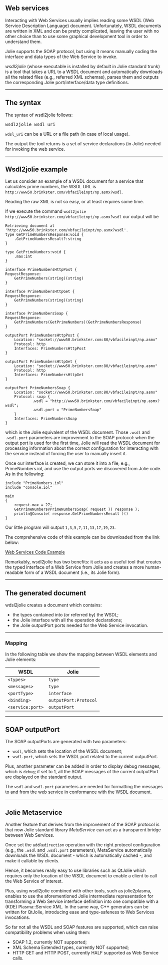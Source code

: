 ## Web services

Interacting with Web Services usually implies reading some WSDL (Web Service Description Language) document. Unfortunately, WSDL documents are written in XML and can be pretty complicated, leaving the user with no other choice than to use some graphical development tool in order to understand them.

Jolie supports the SOAP protocol, but using it means manually coding the interface and data types of the Web Service to invoke.

*wsdl2jolie* (whose executable is installed by default in Jolie standard trunk) is a tool that takes a URL to a WSDL document and automatically downloads all the related files (e.g., referred XML schemas), parses them and outputs the corresponding Jolie port/interface/data type definitions.

---

## The syntax

The syntax of wsdl2jolie follows:

<pre class="syntax">
wsdl2jolie wsdl_uri
</pre>

`wdsl_uri` can be a URL or a file path (in case of local usage).

The output the tool returns is a set of service declarations (in Jolie) needed for invoking the web service.

---

## Wsdl2jolie example
Let us consider an example of a WSDL document for a service that calculates prime numbers, the WSDL URL is `http://www50.brinkster.com/vbfacileinpt/np.asmx?wsdl`. 

Reading the raw XML is not so easy, or at least requires some time.

If we execute the command `wsdl2jolie http://www50.brinkster.com/vbfacileinpt/np.asmx?wsdl` our output will be 

<pre><code class="language-jolie code">Retrieving document at 'http://www50.brinkster.com/vbfacileinpt/np.asmx?wsdl'.
type GetPrimeNumbersResponse:void {
	.GetPrimeNumbersResult?:string
}

type GetPrimeNumbers:void {
	.max:int
}

interface PrimeNumbersHttpPost {
RequestResponse:
	GetPrimeNumbers(string)(string)
}

interface PrimeNumbersHttpGet {
RequestResponse:
	GetPrimeNumbers(string)(string)
}

interface PrimeNumbersSoap {
RequestResponse:
	GetPrimeNumbers(GetPrimeNumbers)(GetPrimeNumbersResponse)
}

outputPort PrimeNumbersHttpPost {
	Location: "socket://www50.brinkster.com:80/vbfacileinpt/np.asmx"
	Protocol: http
	Interfaces: PrimeNumbersHttpPost
}

outputPort PrimeNumbersHttpGet {
	Location: "socket://www50.brinkster.com:80/vbfacileinpt/np.asmx"
	Protocol: http
	Interfaces: PrimeNumbersHttpGet
}

outputPort PrimeNumbersSoap {
	Location: "socket://www50.brinkster.com:80/vbfacileinpt/np.asmx"
	Protocol: soap {
			.wsdl = "http://www50.brinkster.com/vbfacileinpt/np.asmx?wsdl";
			.wsdl.port = "PrimeNumbersSoap"
	}
	Interfaces: PrimeNumbersSoap
}
</code></pre>

which is the Jolie equivalent of the WSDL document. Those `.wsdl` and `.wsdl.port` parameters are improvement to the SOAP protocol: when the output port is used for the first time, Jolie will read the WSDL document for processing information about the correct configuration for interacting with the service instead of forcing the user to manually insert it.

Once our interface is created, we can store it into a file, e.g., PrimeNumbers.iol, and use the output ports we discovered from Jolie code. As in the following:

<pre><code class="language-jolie code">include "PrimeNumbers.iol"
include "console.iol"

main
{
	request.max = 27;
	GetPrimeNumbers@PrimeNumbersSoap( request )( response );
	println@Console( response.GetPrimeNumbersResult )()
}
</code></pre>

Our little program will output `1,3,5,7,11,13,17,19,23`. 

The comprehensive code of this example can be downloaded from the link below:

<div class="download"><a target="_blank" href="/documentation/web_services/code/wsdl2jolie_code.zip">Web Services Code Example</a></div>

Remarkably, wsdl2jolie has two benefits: it acts as a useful tool that creates the typed interface of a Web Service from Jolie and creates a more human-readable form of a WSDL document (i.e., its Jolie form).

---

## The generated document

wdsl2jolie creates a document which contains:

- the types contained into (or referred by) the WSDL;
- the Jolie interface with all the operation declarations;
- the Jolie outputPort ports needed for the Web Service invocation.

---

### Mapping

In the following table we show the mapping between WSDL elements and Jolie elements:


<table>
	<thead>
		<tr>
			<th>WSDL</th>
			<th>Jolie</th>
		</tr>
	</thead>
	<tbody>
		<tr>
			<td><code>&lt;types&gt;
</code></td>
			<td><code class="language-jolie code">type
</code></td>
		</tr>
		<tr>
			<td><code>&lt;messages&gt;
</code></td>
			<td><code class="language-jolie code">type
</code></td>
		</tr>
		<tr>
			<td><code>&lt;portType&gt;
</code></td>
			<td><code class="language-jolie code">interface
</code></td>
		</tr>
		<tr>
			<td><code>&lt;binding&gt;
</code></td>
			<td><code class="language-jolie code">outputPort:Protocol
</code></td>
		</tr>
		<tr>
			<td><code>&lt;service:port&gt;
</code></td>
			<td><code class="language-jolie code">outputPort
</code></td>
		</tr>
	</tbody>
</table>


---

## SOAP outputPort

The SOAP outputPorts are generated with two parameters:

- `wsdl`, which sets the location of the WSDL document;
- `wsdl.port`, which sets the WSDL port related to the current outputPort.

Plus, another parameter can be added in order to display debug messages, which is `debug`; if set to 1, all the SOAP messages of the current outputPort are displayed on the standard output.

The `wsdl` and `wsdl.port` parameters are needed for formatting the messages to and from the web service in conformance with the WSDL document.

---

## Jolie Metaservice

Another feature that derives from the improvement of the SOAP protocol is that now Jolie standard library *MetaService* can act as a transparent bridge between Web Services.

Once set the `addRedirection` operation with the right protocol configuration (e.g., the `.wsdl` and `.wsdl.port` parameters), MetaService automatically downloads the WSDL document - which is automatically cached -, and make it callable by clients.

Hence, it becomes really easy to use libraries such as QtJolie which requires only the location of the WSDL document to enable a client to call the Web Service of interest.

Plus, using wsdl2jolie combined with other tools, such as jolie2plasma, enables to use the aforementioned Jolie intermediate representation for transforming a Web Service interface definition into one compatible with a (KDE) Plasma::Service XML. In the same way, C++ generators can be written for QtJolie, introducing ease and type-safeness to Web Services invocations.

So far not all the WSDL and SOAP features are supported, which can raise compatibility problems when using them:

- SOAP 1.2, currently NOT supported;
- XML Schema Extended types, currently NOT supported;
- HTTP GET and HTTP POST, currently HALF supported as Web Service calls.
